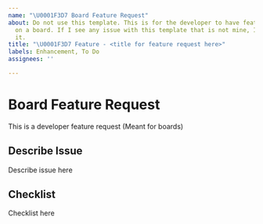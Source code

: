 ```yaml
---
name: "\U0001F3D7 Board Feature Request"
about: Do not use this template. This is for the developer to have feature requests
  on a board. If I see any issue with this template that is not mine, I will close
  it.
title: "\U0001F3D7 Feature - <title for feature request here>"
labels: Enhancement, To Do
assignees: ''

---
```


# Board Feature Request
This is a developer feature request (Meant for boards)

## Describe Issue
Describe issue here

## Checklist
Checklist here
